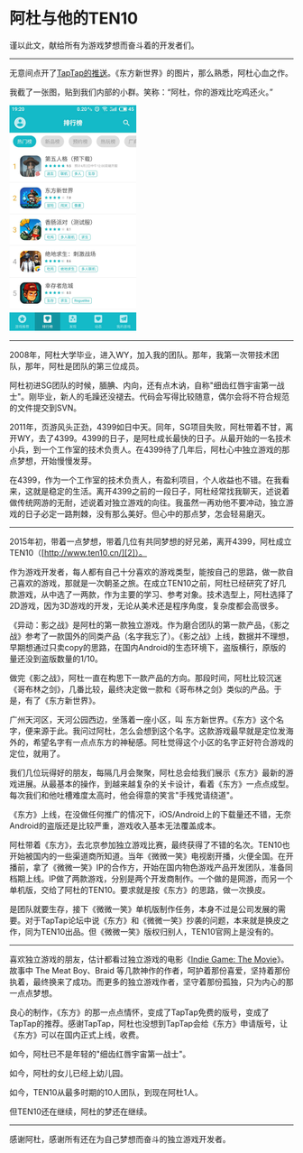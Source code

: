 # 阿杜与他的TEN10

谨以此文，献给所有为游戏梦想而奋斗着的开发者们。

--------------

无意间点开了[TapTap的推送][1]。《东方新世界》的图片，那么熟悉，阿杜心血之作。

我截了一张图，贴到我们内部的小群。笑称：“阿杜，你的游戏比吃鸡还火。”

![](images/2018_03_31_adu_and_ten10/taptap_ranking_list.png)

--------------

2008年，阿杜大学毕业，进入WY，加入我的团队。那年，我第一次带技术团队，那年，阿杜是团队的第三位成员。

阿杜初进SG团队的时候，腼腆、内向，还有点木讷，自称"细齿红唇宇宙第一战士"。刚毕业，新人的毛躁还没褪去。代码会写得比较随意，偶尔会将不符合规范的文件提交到SVN。

2011年，页游风头正劲，4399如日中天。同年，SG项目失败，阿杜带着不甘，离开WY，去了4399。4399的日子，是阿杜成长最快的日子。从最开始的一名技术小兵，到一个工作室的技术负责人。在4399待了几年后，阿杜心中独立游戏的那点梦想，开始慢慢发芽。

在4399，作为一个工作室的技术负责人，有盈利项目，个人收益也不错。在我看来，这就是稳定的生活。离开4399之前的一段日子，阿杜经常找我聊天，述说着做传统网游的无耐，述说着对独立游戏的向往。我虽然一再劝他不要冲动，独立游戏的日子必定一路荆棘，没有那么美好。但心中的那点梦，怎会轻易磨灭。

--------------

2015年初，带着一点梦想，带着几位有共同梦想的好兄弟，离开4399，阿杜成立TEN10（[http://www.ten10.cn/][2]）。

作为游戏开发者，每人都有自己十分喜欢的游戏类型，能按自己的思路，做一款自己喜欢的游戏，那就是一次朝圣之旅。在成立TEN10之前，阿杜已经研究了好几款游戏，从中选了一两款，作为主要的学习、参考对象。技术选型上，阿杜选择了2D游戏，因为3D游戏的开发，无论从美术还是程序角度，复杂度都会高很多。

《异动：影之战》是阿杜的第一款独立游戏。作为磨合团队的第一款产品，《影之战》参考了一款国外的同类产品（名字我忘了）。《影之战》上线，数据并不理想，早期想通过只卖copy的思路，在国内Android的生态环境下，盗版横行，原版的量还没到盗版数量的1/10。

做完《影之战》，阿杜一直在构思下一款产品的方向。那段时间，阿杜比较沉迷《哥布林之剑》，几番比较，最终决定做一款和《哥布林之剑》类似的产品。于是，有了《东方新世界》。

广州天河区，天河公园西边，坐落着一座小区，叫 东方新世界。《东方》这个名字，便来源于此。我问过阿杜，怎么会想到这个名字。这款游戏最早就是定位发海外的，希望名字有一点点东方的神秘感。阿杜觉得这个小区的名字正好符合游戏的定位，就用了。

我们几位玩得好的朋友，每隔几月会聚聚，阿杜总会给我们展示《东方》最新的游戏进展。从最基本的操作，到越来越复杂的关卡设计，看着《东方》一点点成型。每次我们和他吐槽难度太高时，他会得意的笑言"手残党请绕道"。

《东方》上线，在没做任何推广的情况下，iOS/Android上的下载量还不错，无奈Android的盗版还是比较严重，游戏收入基本无法覆盖成本。

阿杜带着《东方》，去北京参加独立游戏比赛，最终获得了不错的名次。TEN10也开始被国内的一些渠道商所知道。当年《微微一笑》电视剧开播，火便全国。在开播前，拿了《微微一笑》IP的合作方，开始在国内物色游戏产品开发团队，准备同档期上线。IP做了两款游戏，分别是两个开发商制作。一个做的是网游，而另一个单机版，交给了阿杜的TEN10。要求就是按《东方》的思路，做一次换皮。

是团队就要生存，接下《微微一笑》单机版制作任务，本身不过是公司发展的需要。对于TapTap论坛中说《东方》和《微微一笑》抄袭的问题，本来就是换皮之作，同为TEN10出品。但《微微一笑》版权归别人，TEN10官网上是没有的。

--------------

喜欢独立游戏的朋友，估计都看过独立游戏的电影《[Indie Game: The Movie][3]》。故事中 The Meat Boy、Braid 等几款神作的作者，呵护着那份喜爱，坚持着那份执着，最终换来了成功。而更多的独立游戏作者，坚守着那份孤独，只为内心的那一点点梦想。

良心的制作，《东方》的那一点点情怀，变成了TapTap免费的版号，变成了TapTap的推荐。感谢TapTap，阿杜也没想到TapTap会给《东方》申请版号，让《东方》可以在国内正式上线，收费。

如今，阿杜已不是年轻的"细齿红唇宇宙第一战士"。

如今，阿杜的女儿已经上幼儿园。

如今，TEN10从最多时期的10人团队，到现在阿杜1人。

但TEN10还在继续，阿杜的梦还在继续。

--------------

感谢阿杜，感谢所有还在为自己梦想而奋斗的独立游戏开发者。

[1]:http://mp.weixin.qq.com/s/yDa52AHbbeN7NZ4tkhuEHA
[2]:http://www.ten10.cn/
[3]:https://www.bilibili.com/video/av2915301/
